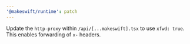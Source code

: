 ```yaml
---
'@makeswift/runtime': patch
---
```


Update the `http-proxy` within `/api/[...makeswift].tsx` to use `xfwd: true`. This enables forwarding of `x-` headers.